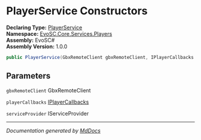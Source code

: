 ﻿<!--  
  <auto-generated>   
    The contents of this file were generated by a tool.  
    Changes to this file may be list if the file is regenerated  
  </auto-generated>   
-->

# PlayerService Constructors

**Declaring Type:** [PlayerService](../index.md)  
**Namespace:** [EvoSC.Core.Services.Players](../../index.md)  
**Assembly:** EvoSC\#  
**Assembly Version:** 1.0.0

```csharp
public PlayerService(GbxRemoteClient gbxRemoteClient, IPlayerCallbacks playerCallbacks, IServiceProvider serviceProvider);
```

## Parameters

`gbxRemoteClient`  GbxRemoteClient

`playerCallbacks`  [IPlayerCallbacks](../../../../../Interfaces/Players/IPlayerCallbacks/index.md)

`serviceProvider`  IServiceProvider

___

*Documentation generated by [MdDocs](https://github.com/ap0llo/mddocs)*
